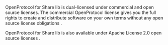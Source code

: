 OpenProtocol for Share lib is dual-licensed under commercial and open source licenses. The commercial OpenProtocol license gives you the full rights to create and distribute software on your own terms without any open source license obligations .

OpenProtocol for Share lib is also available under Apache License 2.0 open source licenses .